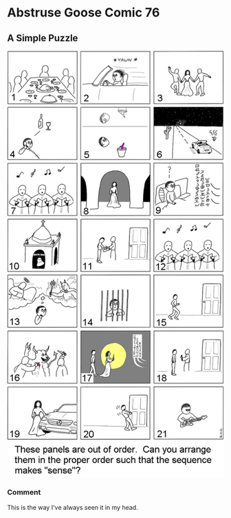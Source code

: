 # Abstruse Goose Comic 76
## A Simple Puzzle

![image](comics/simple_puzzle.png)
### Comment
This is the way I've always seen it in my head.
